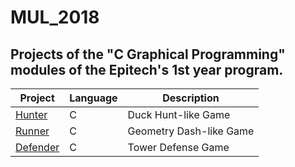 # MUL_2018

## Projects of the "C Graphical Programming" modules of the Epitech's 1st year program.


| Project | Language | Description |
|---------|----------|-------------|
| [Hunter]         |      C      | Duck Hunt-like Game |
| [Runner]       |       C     | Geometry Dash-like Game |
| [Defender]       |       C     | Tower Defense Game |

[Hunter]: https://github.com/kevinpruvost/kevinpruvost_epitech/tree/master/FirstYear/MUL_2018/MUL_my_hunter_2018
[Runner]: https://github.com/kevinpruvost/kevinpruvost_epitech/tree/master/FirstYear/MUL_2018/MUL_my_runner_2018
[Defender]: https://github.com/kevinpruvost/kevinpruvost_epitech/tree/master/FirstYear/MUL_2018/MUL_my_defender_2018
